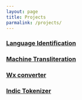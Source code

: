 ```yaml
---
layout: page
title: Projects
parmalink: /projects/
---
```


### [Language Identification](https://github.com/irshadbhat/litcm)

### [Machine Transliteration](https://github.com/irshadbhat/indic-trans)

### [Wx converter](https://github.com/irshadbhat/indic-wx-converter)

### [Indic Tokenizer](https://github.com/irshadbhat/indic-tokenizer)

